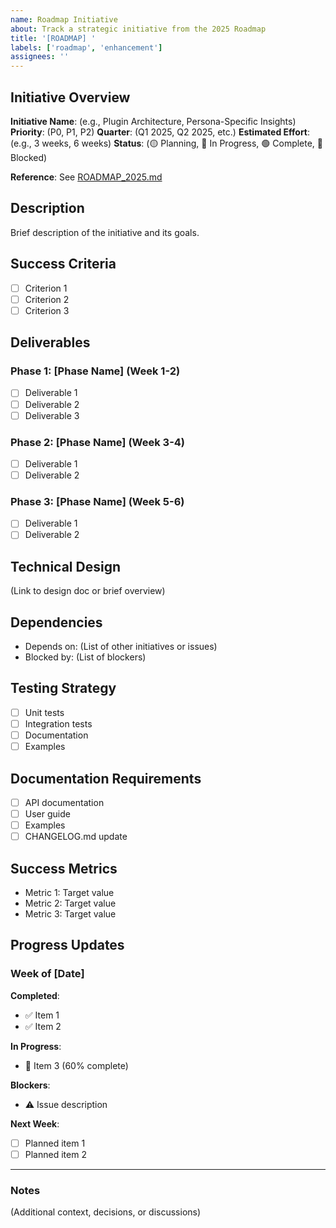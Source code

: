 ```yaml
---
name: Roadmap Initiative
about: Track a strategic initiative from the 2025 Roadmap
title: '[ROADMAP] '
labels: ['roadmap', 'enhancement']
assignees: ''
---
```


## Initiative Overview

**Initiative Name**: (e.g., Plugin Architecture, Persona-Specific Insights)
**Priority**: (P0, P1, P2)
**Quarter**: (Q1 2025, Q2 2025, etc.)
**Estimated Effort**: (e.g., 3 weeks, 6 weeks)
**Status**: (🟡 Planning, 🔵 In Progress, 🟢 Complete, 🔴 Blocked)

**Reference**: See [ROADMAP_2025.md](https://github.com/openfinops/openfinops/blob/main/ROADMAP_2025.md#initiative-X)

## Description

Brief description of the initiative and its goals.

## Success Criteria

- [ ] Criterion 1
- [ ] Criterion 2
- [ ] Criterion 3

## Deliverables

### Phase 1: [Phase Name] (Week 1-2)
- [ ] Deliverable 1
- [ ] Deliverable 2
- [ ] Deliverable 3

### Phase 2: [Phase Name] (Week 3-4)
- [ ] Deliverable 1
- [ ] Deliverable 2

### Phase 3: [Phase Name] (Week 5-6)
- [ ] Deliverable 1
- [ ] Deliverable 2

## Technical Design

(Link to design doc or brief overview)

## Dependencies

- Depends on: (List of other initiatives or issues)
- Blocked by: (List of blockers)

## Testing Strategy

- [ ] Unit tests
- [ ] Integration tests
- [ ] Documentation
- [ ] Examples

## Documentation Requirements

- [ ] API documentation
- [ ] User guide
- [ ] Examples
- [ ] CHANGELOG.md update

## Success Metrics

- Metric 1: Target value
- Metric 2: Target value
- Metric 3: Target value

## Progress Updates

### Week of [Date]
**Completed**:
- ✅ Item 1
- ✅ Item 2

**In Progress**:
- 🚧 Item 3 (60% complete)

**Blockers**:
- ⚠️ Issue description

**Next Week**:
- [ ] Planned item 1
- [ ] Planned item 2

---

### Notes

(Additional context, decisions, or discussions)
